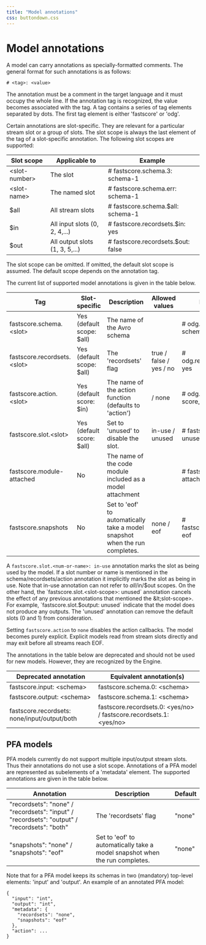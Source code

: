 ```yaml
---
title: "Model annotations"
css: buttondown.css
---
```


# Model annotations
 
A model can carry annotations as specially-formatted comments. The general
format for such annotations is as follows:

```
# <tag>: <value>
```

The annotation must be a comment in the target language and it must occupy the
whole line. If the annotation tag is recognized, the value becomes associated
with the tag. A tag contains a series of tag elements separated by dots. The
first tag element is either 'fastscore' or 'odg'.

Certain annotations are slot-specific. They are relevant for a particular
stream slot or a group of slots. The slot scope is always the last element of
the tag of a slot-specific annotation. The following slot scopes are
supported:

Slot scope	| Applicable to	| Example
------------|---------------|--------
&lt;slot-number> | The slot <slot-number> | # fastscore.schema.3: schema-1
&lt;slot-name>	| The named slot | # fastscore.schema.err: schema-1
$all | All stream slots | # fastscore.schema.$all: schema-1
$in | All input slots (0, 2, 4,...) | # fastscore.recordsets.$in: yes
$out | All output slots (1, 3, 5,...) | # fastscore.recordsets.$out: false

The slot scope can be omitted. If omitted, the default slot scope is assumed.
The default scope depends on the annotation tag.

The current list of supported model annotations is given in the table below.

Tag	| Slot-specific | Description | Allowed values | Example
----|---------------|-------------|----------------|--------
fastscore.schema.&lt;slot> | Yes (default scope: $all) | The name of the Avro schema | | # odg.schema.0: schema-1
fastscore.recordsets.&lt;slot> | Yes (default scope: $all) | The 'recordsets' flag | true / false / yes / no | # odg.recordsets.$in: yes
fastscore.action.&lt;slot> | Yes (default score: $in) | The name of the action function (defaults to 'action') | <func-name> / none | # odg.action: score_report
fastscore.slot.&lt;slot> | Yes (default score: $all) | Set to 'unused' to disable the slot. | in-use / unused | # fastscore.slot.1: unused
fastscore.module-attached | No | The name of the code module included as a model attachment | | # fastscore.module-attached: mylib
fastscore.snapshots | No | Set to 'eof' to automatically take a model snapshot when the run completes. | none / eof | # fastscore.snapshots: eof

A `fastscore.slot.<num-or-name>: in-use` annotation marks the slot as being
used by the model. If a slot number or name is mentioned in the
schema/recordsets/action annotation it implicitly marks the slot as being in
use. Note that in-use annotation can not refer to $all/$in/$out scopes.  On the
other hand, the `fastscore.slot.<slot-scope>: unused`  annotation cancels the
effect of any previous annotations that mentioned the &lt;slot-scope>. For
example, `fastscore.slot.$output: unused` indicate that the model does not
produce any outputs. The 'unused' annotation can remove the default slots (0
and 1) from consideration.

Setting `fastscore.action` to `none` disables the action callbacks. The model
becomes purely explicit. Explicit models read from stream slots directly and may
exit before all streams reach EOF.

The annotations in the table below are deprecated and should not be used for
new models. However, they are recognized by the Engine.

Deprecated annotation | Equivalent annotation(s)
----------------------|-------------------------
fastscore.input: &lt;schema> | fastscore.schema.0: &lt;schema>
fastscore.output: &lt;schema> | fastscore.schema.1: &lt;schema>
fastscore.recordsets: none/input/output/both | fastscore.recordsets.0: &lt;yes/no> / fastscore.recordsets.1: &lt;yes/no>

## PFA models

PFA models currently do not support multiple input/output stream slots. Thus
their annotations do not use a slot scope. Annotations of a PFA model are
represented as subelements of a 'metadata' element. The supported annotations
are given in the table below.

Annotation | Description | Default
-----------|-------------|--------
"recordsets": "none" / "recordsets": "input" / "recordsets": "output" / "recordsets": "both" | The 'recordsets' flag | "none"
"snapshots": "none" / "snapshots": "eof" | Set to 'eof' to automatically take a model snapshot when the run completes. | "none"

Note that for a PFA model keeps its schemas in two (mandatory) top-level elements: 'input' and 'output'. An example of an annotated PFA model:

```
{
  "input": "int",
  "output": "int",
  "metadata": {
    "recordsets": "none",
    "snapshots": "eof"
  },
  "action": ...
}
```

